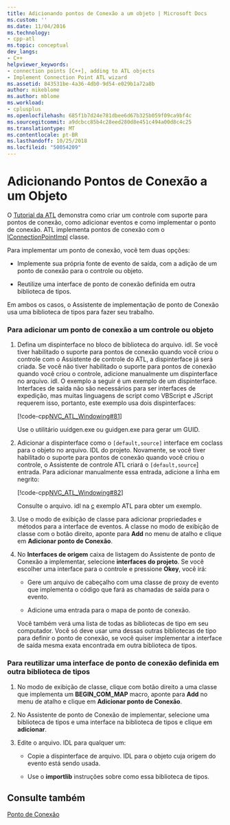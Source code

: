 ```yaml
---
title: Adicionando pontos de Conexão a um objeto | Microsoft Docs
ms.custom: ''
ms.date: 11/04/2016
ms.technology:
- cpp-atl
ms.topic: conceptual
dev_langs:
- C++
helpviewer_keywords:
- connection points [C++], adding to ATL objects
- Implement Connection Point ATL wizard
ms.assetid: 843531be-4a36-4db0-9d54-e029b1a72a8b
author: mikeblome
ms.author: mblome
ms.workload:
- cplusplus
ms.openlocfilehash: 685f1b7d24e781dbee6d67b325b059f09ca9bf4c
ms.sourcegitcommit: a9dcbcc85b4c28eed280d8e451c494a00d8c4c25
ms.translationtype: MT
ms.contentlocale: pt-BR
ms.lasthandoff: 10/25/2018
ms.locfileid: "50054209"
---
```

# <a name="adding-connection-points-to-an-object"></a>Adicionando Pontos de Conexão a um Objeto

O [Tutorial da ATL](../atl/active-template-library-atl-tutorial.md) demonstra como criar um controle com suporte para pontos de conexão, como adicionar eventos e como implementar o ponto de conexão. ATL implementa pontos de conexão com o [IConnectionPointImpl](../atl/reference/iconnectionpointimpl-class.md) classe.

Para implementar um ponto de conexão, você tem duas opções:

- Implemente sua própria fonte de evento de saída, com a adição de um ponto de conexão para o controle ou objeto.

- Reutilize uma interface de ponto de conexão definida em outra biblioteca de tipos.

Em ambos os casos, o Assistente de implementação de ponto de Conexão usa uma biblioteca de tipos para fazer seu trabalho.

### <a name="to-add-a-connection-point-to-a-control-or-object"></a>Para adicionar um ponto de conexão a um controle ou objeto

1. Defina um dispinterface no bloco de biblioteca do arquivo. idl. Se você tiver habilitado o suporte para pontos de conexão quando você criou o controle com o Assistente de controle do ATL, a dispinterface já será criada. Se você não tiver habilitado o suporte para pontos de conexão quando você criou o controle, adicione manualmente um dispinterface no arquivo. idl. O exemplo a seguir é um exemplo de um dispinterface. Interfaces de saída não são necessários para ser interfaces de expedição, mas muitas linguagens de script como VBScript e JScript requerem isso, portanto, este exemplo usa dois dispinterfaces:

   [!code-cpp[NVC_ATL_Windowing#81](../atl/codesnippet/cpp/adding-connection-points-to-an-object_1.idl)]

   Use o utilitário uuidgen.exe ou guidgen.exe para gerar um GUID.

2. Adicionar a dispinterface como o `[default,source]` interface em coclass para o objeto no arquivo. IDL do projeto. Novamente, se você tiver habilitado o suporte para pontos de conexão quando você criou o controle, o Assistente de controle ATL criará o `[default,source`] entrada. Para adicionar manualmente essa entrada, adicione a linha em negrito:

   [!code-cpp[NVC_ATL_Windowing#82](../atl/codesnippet/cpp/adding-connection-points-to-an-object_2.idl)]

   Consulte o arquivo. idl na [c](../visual-cpp-samples.md) exemplo ATL para obter um exemplo.

3. Use o modo de exibição de classe para adicionar propriedades e métodos para a interface de eventos. A classe no modo de exibição de classe com o botão direito, aponte para **Add** no menu de atalho e clique em **Adicionar ponto de Conexão**.

4. No **Interfaces de origem** caixa de listagem do Assistente de ponto de Conexão a implementar, selecione **interfaces do projeto**. Se você escolher uma interface para o controle e pressione **Okey**, você irá:

   - Gere um arquivo de cabeçalho com uma classe de proxy de evento que implementa o código que fará as chamadas de saída para o evento.

   - Adicione uma entrada para o mapa de ponto de conexão.

   Você também verá uma lista de todas as bibliotecas de tipo em seu computador. Você só deve usar uma dessas outras bibliotecas de tipo para definir o ponto de conexão, se você quiser implementar a interface de saída mesma exata encontrada em outra biblioteca de tipos.

### <a name="to-reuse-a-connection-point-interface-defined-in-another-type-library"></a>Para reutilizar uma interface de ponto de conexão definida em outra biblioteca de tipos

1. No modo de exibição de classe, clique com botão direito a uma classe que implementa um **BEGIN_COM_MAP** macro, aponte para **Add** no menu de atalho e clique em **Adicionar ponto de Conexão**.

2. No Assistente de ponto de Conexão de implementar, selecione uma biblioteca de tipos e uma interface na biblioteca de tipos e clique em **adicionar**.

3. Edite o arquivo. IDL para qualquer um:

   - Copie a dispinterface de arquivo. IDL para o objeto cuja origem do evento está sendo usada.

   - Use o **importlib** instruções sobre como essa biblioteca de tipos.

## <a name="see-also"></a>Consulte também

[Ponto de Conexão](../atl/atl-connection-points.md)

